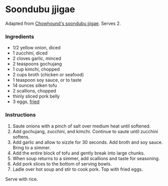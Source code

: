# Soondubu jjigae

Adapted from [Chowhound's soondubu jjigae](http://www.chowhound.com/recipes/kimchi-soft-tofu-stew-soondubu-jjigae-29506). Serves 2.

### Ingredients

- 1/2 yellow onion, diced
- 1 zucchini, diced
- 2 cloves garlic, minced
- 2 teaspoons gochujang
- 1 cup kimchi, chopped
- 2 cups broth (chicken or seafood)
- 1 teaspoon soy sauce, or to taste
- 14 ounces silken tofu
- 2 scallions, chopped
- thinly sliced pork belly
- 3 eggs, [fried](fried-eggs.md)

### Instructions

1. Saute onions with a pinch of salt over medium heat until softened.
2. Add gochujang, zucchini, and kimchi. Continue to saute until zucchini softens.
3. Add garlic and allow to sizzle for 30 seconds. Add broth and soy sauce. Bring to a simmer.
4. Add the entire block of tofu and gently break into large chunks.
5. When soup returns to a simmer, add scallions and taste for seasoning.
6. Add pork slices to the bottom of serving bowls.
7. Ladle over hot soup and stir to cook pork. Top with fried eggs.

Serve with rice.
